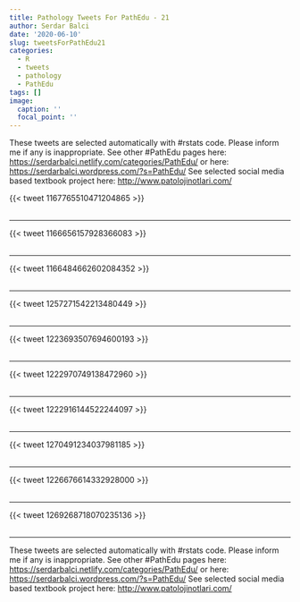 ```yaml
---
title: Pathology Tweets For PathEdu - 21
author: Serdar Balci
date: '2020-06-10'
slug: tweetsForPathEdu21
categories:
  - R
  - tweets
  - pathology
  - PathEdu
tags: []
image:
  caption: ''
  focal_point: ''
---
```



These tweets are selected automatically with #rstats code. Please inform me if any is inappropriate.
See other #PathEdu pages here: https://serdarbalci.netlify.com/categories/PathEdu/  or here: https://serdarbalci.wordpress.com/?s=PathEdu/ 
See selected social media based textbook project here: http://www.patolojinotlari.com/

{{< tweet 1167765510471204865 >}}
<br>
<br>
<hr>
{{< tweet 1166656157928366083 >}}
<br>
<br>
<hr>
{{< tweet 1166484662602084352 >}}
<br>
<br>
<hr>
{{< tweet 1257271542213480449 >}}
<br>
<br>
<hr>
{{< tweet 1223693507694600193 >}}
<br>
<br>
<hr>
{{< tweet 1222970749138472960 >}}
<br>
<br>
<hr>
{{< tweet 1222916144522244097 >}}
<br>
<br>
<hr>
{{< tweet 1270491234037981185 >}}
<br>
<br>
<hr>
{{< tweet 1226676614332928000 >}}
<br>
<br>
<hr>
{{< tweet 1269268718070235136 >}}
<br>
<br>
<hr>


These tweets are selected automatically with #rstats code. Please inform me if any is inappropriate.
See other #PathEdu pages here: https://serdarbalci.netlify.com/categories/PathEdu/  or here: https://serdarbalci.wordpress.com/?s=PathEdu/ 
See selected social media based textbook project here: http://www.patolojinotlari.com/
